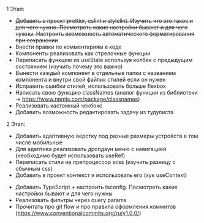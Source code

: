 1 Этап:

- ~~Добавить в проект prettier, eslint и stylelint. Изучить что это такое и для чего нужно. Посмотреть какие настройки
  бывают и для чего нужны. Настроить возможность автоматического форматирования при сохранении~~
- Внести правки по комментариям в коде
- Компоненты реализовать как стрелочные функции
- Переписать функцию из useState используя колбек с предыдущим состоянием (изучить почему это важно)
- Вынести каждый компонент в отдельные папки с названием компонента и внутри свой файлик стилей если он нужен
- Исправить ошибки стилей, использовать больше flexbox
- Написать свою функцию classNames (аналог функции из библиотеки -> https://www.npmjs.com/package/classnames)
- Реализовать кастомный чекбокс
- Добавить возможность редактировать задачу из тудулиста

2 Этап:

- Добавить адаптивную верстку под разные размеры устройств в том числе мобильные
- Для адаптива реализовать дропдаун меню с навигацией (необходимо будет использовать useRef)
- Переписать стили на препроцессор scss (изучить разницу с обычным css)
- Добавить в проект контекст и использовать его (хук useContext)

* Добавить TypeScript + настроить tsconfig. Посмотреть какие настройки бывают и для чего нужны
* Реализовать фильтры через query params
* Прочитать про git flow и про правила оформления коммитов (https://www.conventionalcommits.org/ru/v1.0.0/)
